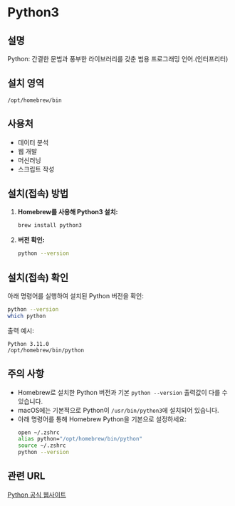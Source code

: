 # Python3

## 설명
Python: 간결한 문법과 풍부한 라이브러리를 갖춘 범용 프로그래밍 언어.(인터프리터)

## 설치 영역
`/opt/homebrew/bin`

## 사용처
- 데이터 분석
- 웹 개발
- 머신러닝
- 스크립트 작성

## 설치(접속) 방법
1. **Homebrew를 사용해 Python3 설치:**
   ```bash
   brew install python3
   ```
2. **버전 확인:**
   ```bash
   python --version
   ```

## 설치(접속) 확인
아래 명령어를 실행하여 설치된 Python 버전을 확인:
```bash
python --version
which python
```

출력 예시:
```
Python 3.11.0
/opt/homebrew/bin/python
```

## 주의 사항
- Homebrew로 설치한 Python 버전과 기본 `python --version` 출력값이 다를 수 있습니다.
- macOS에는 기본적으로 Python이 `/usr/bin/python3`에 설치되어 있습니다.
- 아래 명령어를 통해 Homebrew Python을 기본으로 설정하세요:
  ```bash
  open ~/.zshrc
  alias python="/opt/homebrew/bin/python"
  source ~/.zshrc
  python --version
  ```

## 관련 URL
[Python 공식 웹사이트](https://www.python.org)
